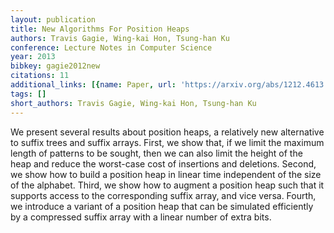 ```yaml
---
layout: publication
title: New Algorithms For Position Heaps
authors: Travis Gagie, Wing-kai Hon, Tsung-han Ku
conference: Lecture Notes in Computer Science
year: 2013
bibkey: gagie2012new
citations: 11
additional_links: [{name: Paper, url: 'https://arxiv.org/abs/1212.4613'}]
tags: []
short_authors: Travis Gagie, Wing-kai Hon, Tsung-han Ku
---
```

We present several results about position heaps, a relatively new alternative
to suffix trees and suffix arrays. First, we show that, if we limit the maximum
length of patterns to be sought, then we can also limit the height of the heap
and reduce the worst-case cost of insertions and deletions. Second, we show how
to build a position heap in linear time independent of the size of the
alphabet. Third, we show how to augment a position heap such that it supports
access to the corresponding suffix array, and vice versa. Fourth, we introduce
a variant of a position heap that can be simulated efficiently by a compressed
suffix array with a linear number of extra bits.